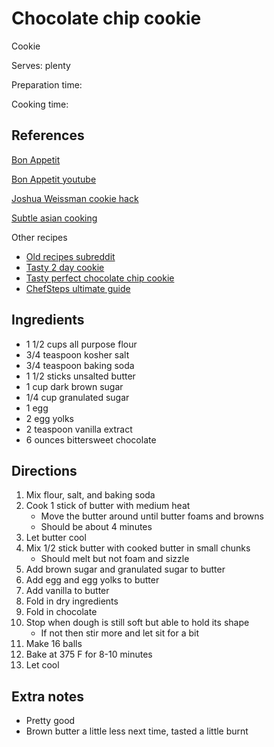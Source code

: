 # Chocolate chip cookie

Cookie

Serves: plenty

Preparation time:

Cooking time:

## References

[Bon Appetit](https://www.bonappetit.com/recipe/bas-best-chocolate-chip-cookies)

[Bon Appetit youtube](https://www.youtube.com/watch?v=17lp_x27_RI)

[Joshua Weissman cookie hack](https://www.youtube.com/watch?v=wyuec0PPz68)

[Subtle asian cooking](https://www.facebook.com/groups/subtleasiancooking/permalink/3143204789028304/)

Other recipes

- [Old recipes subreddit](https://old.reddit.com/r/Old_Recipes/comments/cgsh8v/tested_usewamyruths_grandmas_chocolate_chip/)
- [Tasty 2 day cookie](https://www.youtube.com/watch?v=h4CyhQqAPpk)
- [Tasty perfect chocolate chip cookie](https://www.youtube.com/watch?v=rEdl2Uetpvo)
- [ChefSteps ultimate guide](https://www.chefsteps.com/activities/the-ultimate-guide-to-chocolate-chip-cookies-let-s-begin-here)

## Ingredients

- 1 1/2 cups all purpose flour
- 3/4 teaspoon kosher salt
- 3/4 teaspoon baking soda
- 1 1/2 sticks unsalted butter
- 1 cup dark brown sugar
- 1/4 cup granulated sugar
- 1 egg
- 2 egg yolks
- 2 teaspoon vanilla extract
- 6 ounces bittersweet chocolate

## Directions

1. Mix flour, salt, and baking soda
2. Cook 1 stick of butter with medium heat
   - Move the butter around until butter foams and browns
   - Should be about 4 minutes
3. Let butter cool
4. Mix 1/2 stick butter with cooked butter in small chunks
   - Should melt but not foam and sizzle
5. Add brown sugar and granulated sugar to butter
6. Add egg and egg yolks to butter
7. Add vanilla to butter
8. Fold in dry ingredients
9. Fold in chocolate
10. Stop when dough is still soft but able to hold its shape
    - If not then stir more and let sit for a bit
11. Make 16 balls
12. Bake at 375 F for 8-10 minutes
13. Let cool

## Extra notes

- Pretty good
- Brown butter a little less next time, tasted a little burnt
